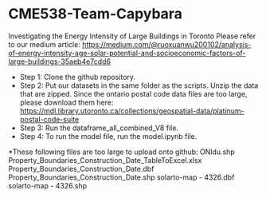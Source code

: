 # CME538-Team-Capybara
Investigating the  Energy Intensity of Large Buildings in Toronto
Please refer to our medium article: https://medium.com/@ruoxuanwu200102/analysis-of-energy-intensity-age-solar-potential-and-socioeconomic-factors-of-large-buildings-35aeb4e7cdd6

- Step 1: Clone the github repository.
- Step 2: Put our datasets in the same folder as the scripts. Unzip the data that are zipped. Since the ontario postal code data files are too large, please download them here: https://mdl.library.utoronto.ca/collections/geospatial-data/platinum-postal-code-suite
- Step 3: Run the dataframe_all_combined_V8 file. 
- Step 4: To run the model file, run the model.ipynb file. 

*These following files are too large to upload onto github: 
  ONldu.shp
  Property_Boundaries_Construction_Date_TableToExcel.xlsx
  Property_Boundaries_Construction_Date.dbf
  Property_Boundaries_Construction_Date.shp
  solarto-map - 4326.dbf
  solarto-map - 4326.shp
